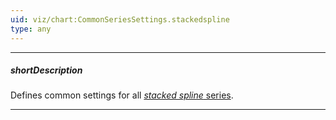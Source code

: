 ```yaml
---
uid: viz/chart:CommonSeriesSettings.stackedspline
type: any
---
```

---
##### shortDescription
Defines common settings for all [*stacked spline* series](/api-reference/10%20UI%20Components/dxChart/5%20Series%20Types/StackedSplineSeries '/Documentation/ApiReference/UI_Components/dxChart/Series_Types/StackedSplineSeries/').

---
